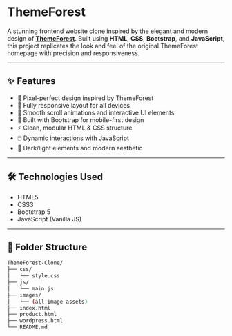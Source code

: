 # ThemeForest

A stunning frontend website clone inspired by the elegant and modern design of **[ThemeForest](https://themeforest.net/)**. Built using **HTML**, **CSS**, **Bootstrap**, and **JavaScript**, this project replicates the look and feel of the original ThemeForest homepage with precision and responsiveness.

---

## ✨ Features

- 🎨 Pixel-perfect design inspired by ThemeForest
- 📱 Fully responsive layout for all devices
- 🚀 Smooth scroll animations and interactive UI elements
- 🧩 Built with Bootstrap for mobile-first design
- ⚡ Clean, modular HTML & CSS structure
- 🖱️ Dynamic interactions with JavaScript
- 🌙 Dark/light elements and modern aesthetic

---

## 🛠️ Technologies Used

- HTML5  
- CSS3  
- Bootstrap 5  
- JavaScript (Vanilla JS)  

---

## 📁 Folder Structure

```bash
ThemeForest-Clone/
├── css/
│   └── style.css
├── js/
│   └── main.js
├── images/
│   └── (all image assets)
├── index.html
├── product.html
├── wordpress.html
└── README.md

